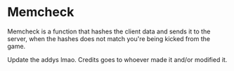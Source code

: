 # Memcheck
Memcheck is a function that hashes the client data and sends it to the server, when the hashes does not match you're being kicked from the game.

Update the addys lmao.
Credits goes to whoever made it and/or modified it.

